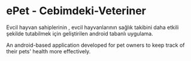 # ePet - Cebimdeki-Veteriner

Evcil hayvan sahiplerinin , evcil hayvanlarının sağlık takibini daha etkili şekilde tutabilmek için geliştirilen android tabanlı uygulama.

An android-based application developed for pet owners to keep track of their pets' health more effectively.
